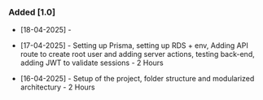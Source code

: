 
### Added [1.0]

- [18-04-2025] - 

- [17-04-2025] - Setting up Prisma, setting up RDS + env, Adding API route to create root user and adding server actions, testing back-end, adding JWT to validate sessions - 2 Hours

- [16-04-2025] - Setup of the project, folder structure and modularized architectury - 2 Hours